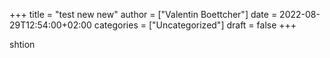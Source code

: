 +++
title = "test new new"
author = ["Valentin Boettcher"]
date = 2022-08-29T12:54:00+02:00
categories = ["Uncategorized"]
draft = false
+++

shtion